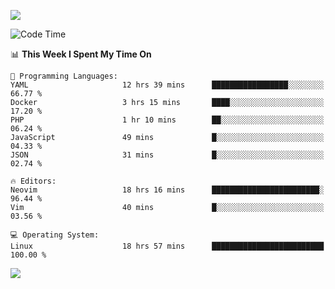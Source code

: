 <!-- [![Top Langs](https://github-readme-stats.vercel.app/api/top-langs/?username=gagahsyuja&theme=dracula&hide_border=true&border_radius=7)](https://github.com/anuraghazra/github-readme-stats) -->

![](https://komarev.com/ghpvc/?username=gagahsyuja&color=orange)

<!--START_SECTION:waka-->
![Code Time](http://img.shields.io/badge/Code%20Time-1%2C515%20hrs%2054%20mins-blue)

📊 **This Week I Spent My Time On** 

```text
💬 Programming Languages: 
YAML                     12 hrs 39 mins      █████████████████░░░░░░░░   66.77 % 
Docker                   3 hrs 15 mins       ████░░░░░░░░░░░░░░░░░░░░░   17.20 % 
PHP                      1 hr 10 mins        ██░░░░░░░░░░░░░░░░░░░░░░░   06.24 % 
JavaScript               49 mins             █░░░░░░░░░░░░░░░░░░░░░░░░   04.33 % 
JSON                     31 mins             █░░░░░░░░░░░░░░░░░░░░░░░░   02.74 % 

🔥 Editors: 
Neovim                   18 hrs 16 mins      ████████████████████████░   96.44 % 
Vim                      40 mins             █░░░░░░░░░░░░░░░░░░░░░░░░   03.56 % 

💻 Operating System: 
Linux                    18 hrs 57 mins      █████████████████████████   100.00 % 
```


<!--END_SECTION:waka-->

![](https://hit.yhype.me/github/profile?account_id=96577465)
